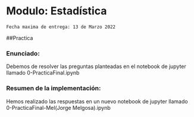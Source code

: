 # Modulo: Estadística
`Fecha maxima de entrega: 13 de Marzo 2022`

##Practica
### Enunciado:
Debemos de resolver las preguntas planteadas en el notebook de jupyter llamado 0-PracticaFinal.ipynb

### Resumen de la implementación:
Hemos realizado las respuestas en un nuevo notebook de jupyter llamado 0-PracticaFinal-Mel(Jorge Melgosa).ipynb